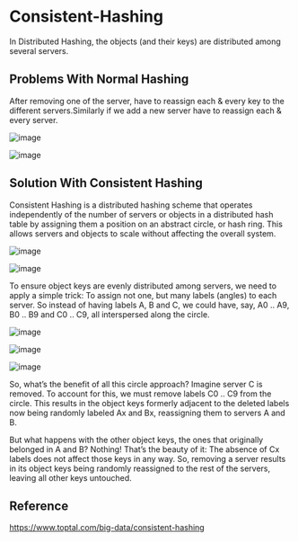 # Consistent-Hashing
In Distributed Hashing, the objects (and their keys) are distributed among several servers.

## Problems With Normal Hashing 

After removing one of the server, have to reassign each & every key to the different servers.Similarly if we add a new server have to reassign each & every server. 

![image](https://github.com/omprakashpatel27/Consistent-Hashing/assets/59342793/8b89e193-2fbd-4212-b230-7addb957b470)

![image](https://github.com/omprakashpatel27/Consistent-Hashing/assets/59342793/95e50cbb-88fa-456c-8354-72d58a59af1e)

## Solution With Consistent Hashing 

Consistent Hashing is a distributed hashing scheme that operates independently of the number of servers or objects in a distributed hash table by assigning them a position on an abstract circle, or hash ring. This allows servers and objects to scale without affecting the overall system.

![image](https://github.com/omprakashpatel27/Consistent-Hashing/assets/59342793/2864879e-977d-4f23-8915-22ed55a902cc)

![image](https://github.com/omprakashpatel27/Consistent-Hashing/assets/59342793/65d5605a-35d4-4a4d-9104-ae430a9bcccf)


To ensure object keys are evenly distributed among servers, we need to apply a simple trick: To assign not one, but many labels (angles) to each server. So instead of having labels A, B and C, we could have, say, A0 .. A9, B0 .. B9 and C0 .. C9, all interspersed along the circle.

![image](https://github.com/omprakashpatel27/Consistent-Hashing/assets/59342793/e40ef039-556a-49d7-8f80-be879a6447d4)

![image](https://github.com/omprakashpatel27/Consistent-Hashing/assets/59342793/946482ca-3a46-4258-8095-7b55b8652336)

![image](https://github.com/omprakashpatel27/Consistent-Hashing/assets/59342793/e0f61185-1bc0-4f91-a3f1-cb86df09b290)


So, what’s the benefit of all this circle approach? Imagine server C is removed. To account for this, we must remove labels C0 .. C9 from the circle. This results in the object keys formerly adjacent to the deleted labels now being randomly labeled Ax and Bx, reassigning them to servers A and B.

But what happens with the other object keys, the ones that originally belonged in A and B? Nothing! That’s the beauty of it: The absence of Cx labels does not affect those keys in any way. So, removing a server results in its object keys being randomly reassigned to the rest of the servers, leaving all other keys untouched.

## Reference
https://www.toptal.com/big-data/consistent-hashing
